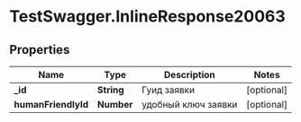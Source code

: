 # TestSwagger.InlineResponse20063

## Properties

Name | Type | Description | Notes
------------ | ------------- | ------------- | -------------
**_id** | **String** | Гуид заявки | [optional] 
**humanFriendlyId** | **Number** | удобный ключ заявки | [optional] 


